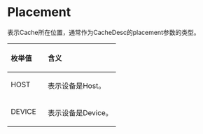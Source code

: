 # Placement<a name="ZH-CN_TOPIC_0000002374252076"></a>

表示Cache所在位置，通常作为CacheDesc的placement参数的类型。

<a name="zh-cn_topic_0000001417673572_zh-cn_topic_0000001359609816_table2051894852017"></a>
<table><thead align="left"><tr id="zh-cn_topic_0000001417673572_zh-cn_topic_0000001359609816_row4558174815206"><th class="cellrowborder" valign="top" width="34.01%" id="mcps1.1.3.1.1"><p id="zh-cn_topic_0000001417673572_zh-cn_topic_0000001359609816_p255884814201"><a name="zh-cn_topic_0000001417673572_zh-cn_topic_0000001359609816_p255884814201"></a><a name="zh-cn_topic_0000001417673572_zh-cn_topic_0000001359609816_p255884814201"></a>枚举值</p>
</th>
<th class="cellrowborder" valign="top" width="65.99000000000001%" id="mcps1.1.3.1.2"><p id="zh-cn_topic_0000001417673572_zh-cn_topic_0000001359609816_p14558184812200"><a name="zh-cn_topic_0000001417673572_zh-cn_topic_0000001359609816_p14558184812200"></a><a name="zh-cn_topic_0000001417673572_zh-cn_topic_0000001359609816_p14558184812200"></a>含义</p>
</th>
</tr>
</thead>
<tbody><tr id="zh-cn_topic_0000001417673572_zh-cn_topic_0000001359609816_row35581048202018"><td class="cellrowborder" valign="top" width="34.01%" headers="mcps1.1.3.1.1 "><p id="p6621349454"><a name="p6621349454"></a><a name="p6621349454"></a>HOST</p>
</td>
<td class="cellrowborder" valign="top" width="65.99000000000001%" headers="mcps1.1.3.1.2 "><p id="p7172700591"><a name="p7172700591"></a><a name="p7172700591"></a>表示设备是Host。</p>
</td>
</tr>
<tr id="row99821205619"><td class="cellrowborder" valign="top" width="34.01%" headers="mcps1.1.3.1.1 "><p id="p1599201212562"><a name="p1599201212562"></a><a name="p1599201212562"></a>DEVICE</p>
</td>
<td class="cellrowborder" valign="top" width="65.99000000000001%" headers="mcps1.1.3.1.2 "><p id="p09912124563"><a name="p09912124563"></a><a name="p09912124563"></a>表示设备是Device。</p>
</td>
</tr>
</tbody>
</table>

